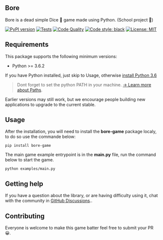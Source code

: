 ## Bore

Bore is a dead simple Dice 🎲 game made using Python. (School project 📖)

[![PyPI version](https://badge.fury.io/py/bore-game.svg)](https://badge.fury.io/py/bore-game)
[![Tests](https://github.com/younessidbakkasse/bore/actions/workflows/ci.yml/badge.svg)](https://github.com/younessidbakkasse/bore/actions/workflows/ci.yml)
[![Code Quality](https://github.com/younessidbakkasse/bore/actions/workflows/quality.yml/badge.svg?branch=main)](https://github.com/younessidbakkasse/bore/actions/workflows/quality.yml)
[![Code style: black](https://img.shields.io/badge/code%20style-black-000000.svg)](https://github.com/psf/black)
[![License: MIT](https://img.shields.io/badge/License-MIT-green.svg)](https://opensource.org/licenses/MIT)

## Requirements

This package supports the following minimum versions:

* Python >= 3.6.2

If you have Python installed, just skip to Usage, otherwise [install Python 3.6](https://www.python.org/downloads/release/python-360/)

> Dont forget to set the python PATH in your machine.
> [→ Learn more about Paths](https://www.javatpoint.com/how-to-set-python-path).

Earlier versions may still work, but we encourage people building new applications
to upgrade to the current stable.

## Usage

After the installation, you will need to install the **bore-game** package localy, to do so use the commande below:

```shell
pip install bore-game
```

The main game example entrypoint is in the **main.py** file, run the command below to start the game.

```shell
python examples/main.py
```

## Getting help

If you have a question about the library, or are having difficulty using it,
chat with the community in [GitHub Discussions](https://github.com/younessidbakkasse/bore/discussions)..


## Contributing

Everyone is welcome to make this game batter feel free to submit your PR 😀.

